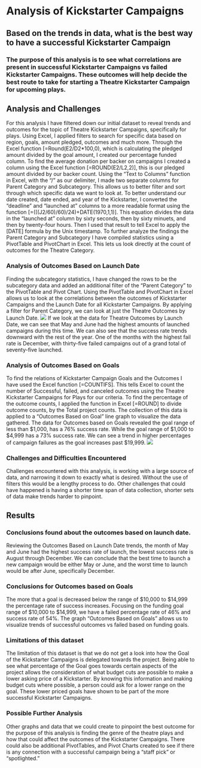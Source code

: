 # Analysis of Kickstarter Campaigns

## Based on the trends in data, what is the best way to have a successful Kickstarter Campaign

### The purpose of this analysis is to see what correlations are present in successful Kickstarter Campaigns vs failed Kickstarter Campaigns. These outcomes will help decide the best route to take for starting a Theatre Kickstarter Campaign for upcoming plays.

## Analysis and Challenges
For this analysis I have filtered down our initial dataset to reveal trends and outcomes for the topic of Theatre Kickstarter Campaigns, specifically for plays. 
Using Excel, I applied filters to search for specific data based on region, goals, amount pledged, outcomes and much more. Through the Excel function [=Round(E2/D2*100,0), which is calculating the pledged amount divided by the goal amount, I created our percentage funded column. To find the average donation per backer on campaigns I created a column using the Excel function [=ROUND(E2/L2,2)], this is our pledged amount divided by our backer count. 
Using the “Text to Columns” function in Excel, with the “/” as our delimiter, I made two separate columns for Parent Category and Subcategory. This allows us to better filter and sort through which specific data we want to look at. 
To better understand our date created, date ended, and year of the Kickstarter, I converted the “deadline” and “launched at” columns to a more readable format using the function [=(((J2/60)/60)/24)+DATE(1970,1,1)]. This equation divides the data in the “launched at” column by sixty seconds, then by sixty minuets, and then by twenty-four hours. Then I used that result to tell Excel to apply the [DATE] formula by the Unix timestamp.
To further analyze the findings the Parent Category and Subcategory I have compiled statistics using a PivotTable and PivotChart in Excel. This lets us look directly at the count of outcomes for the Theatre Category.


### Analysis of Outcomes Based on Launch Date
Finding the subcategory statistics, I have changed the rows to be the subcategory data and added an additional filter of the “Parent Category” to the PivotTable and Pivot Chart.
Using the PivotTable and PivotChart in Excel allows us to look at the correlations between the outcomes of Kickstarter Campaigns and the Launch Date for all Kickstarter Campaigns.
By applying a filter for Parent Category, we can look at just the Theatre Outcomes by Launch Date. 
![](file:///c%3A/Users/lizly/OneDrive/Documents/Data%20class/Theater_Outcomes_vs_Launch.png.png)
If we look at the data for Theatre Outcomes by Launch Date, we can see that May and June had the highest amounts of launched campaigns during this time. We can also see that the success rate trends downward with the rest of the year. One of the months with the highest fail rate is December, with thirty-five failed campaigns out of a grand total of seventy-five launched. 

### Analysis of Outcomes Based on Goals
To find the relations of Kickstarter Campaign Goals and the Outcomes I have used the Excel function [=COUNTIFS]. This tells Excel to count the number of Successful, failed, and canceled outcomes using the Theatre Kickstarter Campaigns for Plays for our criteria. To find the percentage of the outcome counts, I applied the function in Excel [=ROUND] to divide outcome counts, by the Total project counts. The collection of this data is applied to a “Outcomes Based on Goal” line graph to visualize the data gathered. 
The data for Outcomes based on Goals revealed the goal range of less than $1,000, has a 76% success rate. While the goal range of $1,000 to $4,999 has a 73% success rate. We can see a trend in higher percentages of campaign failures as the goal increases past $19,999. 
![](file:///c%3A/Users/lizly/OneDrive/Documents/Data%20class/Outcomes_vs_Goals.png)

### Challenges and Difficulties Encountered
Challenges encountered with this analysis, is working with a large source of data, and narrowing it down to exactly what is desired. Without the use of filters this would be a lengthy process to do. Other challenges that could have happened is having a shorter time span of data collection, shorter sets of data make trends harder to pinpoint. 



## Results

### Conclusions found about the outcomes based on launch date. 
Reviewing the Outcomes Based on Launch Date trends, the month of May and June had the highest success rate of launch, the lowest success rate is August through December. We can conclude that the best time to launch a new campaign would be either May or June, and the worst time to launch would be after June, specifically December.

### Conclusions for Outcomes based on Goals
The more that a goal is decreased below the range of $10,000 to $14,999 the percentage rate of success increases. Focusing on the funding goal range of $10,000 to $14,999, we have a failed percentage rate of 46% and success rate of 54%. The graph “Outcomes Based on Goals” allows us to visualize trends of successful outcomes vs failed based on funding goals. 

### Limitations of this dataset
The limitation of this dataset is that we do not get a look into how the Goal of the Kickstarter Campaigns is delegated towards the project. Being able to see what percentage of the Goal goes towards certain aspects of the project allows the consideration of what budget cuts are possible to make a lower asking price of a Kickstarter. By knowing this information and making budget cuts where possible, a person could ask for a lower range on the goal. These lower priced goals have shown to be part of the more successful Kickstarter Campaigns. 

### Possible Further Analysis
Other graphs and data that we could create to pinpoint the best outcome for the purpose of this analysis is finding the genre of the theatre plays and how that could affect the outcomes of the Kickstarter Campaigns. There could also be additional PivotTables, and Pivot Charts created to see if there is any connection with a successful campaign being a “staff pick” or “spotlighted.”
